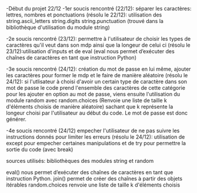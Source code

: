 -Début du projet 22/12
-1er soucis rencontré (22/12): séparer les caractères: lettres, nombres et ponctuations 
(résolu le 22/12): utilisation des string.ascii_letters string.digits string.punctuation (trouvé dans la bibliothèque d'utilisation du module string)

-2e soucis rencontré (23/12): permettre à l'utilisateur de choisir les types de caractères qu'il veut dans son mdp ainsi que la longeur de celui ci
(résolu le 23/12):utilisation d'inputs et de eval (eval nous permet d’exécuter des chaînes de caractères en tant que instruction Python) 

-3e soucis rencontré (24/12): création du mot de passe en lui même, ajouter les caractères pour former le mdp et le faire de manière aléatoire 
(résolu le 24/12): si l'utlisateur à choisi d'avoir un certain type de caractère dans son mot de passe le code prend l'ensemble des caractères de cette catégorie 
pour les ajouter en option au mot de passe, viens ensuite l'utilisation du module random avec random.choices (Renvoie une liste de taille k d'éléments choisis 
de manière aléatoire) sachant que k représente la longeur choisi par l'utilisateur au début du code. Le mot de passe est donc générer.

-4e soucis rencontré (24/12) empecher l'utilisateur de ne pas suivre les instructions donnés pour limiter les erreurs
(résolu le 24/12): utilisation de except pour empecher certaines manipulations et de try pour permettre la sortie du code (avec break)


sources utilisés: bibliothèques des modules string et random

eval() nous permet d’exécuter des chaînes de caractères en tant que instruction Python.
join() permet de créer des chaînes à partir des objets itérables
random.choices renvoie une liste de taille k d'éléments choisis
